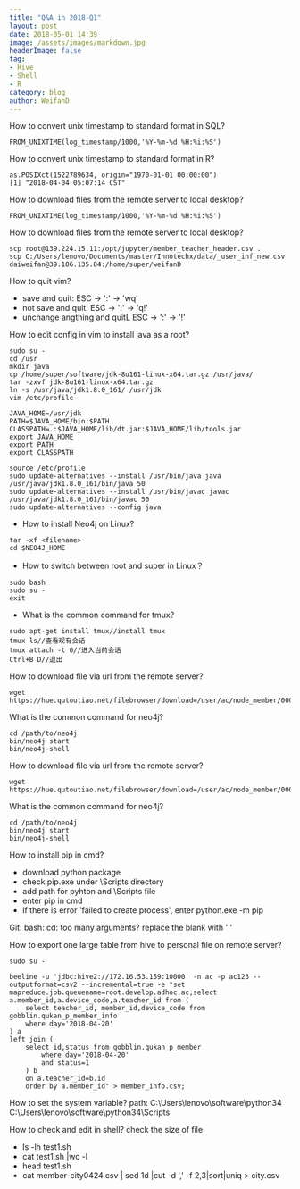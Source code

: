 ```yaml
---
title: "Q&A in 2018-Q1"
layout: post
date: 2018-05-01 14:39
image: /assets/images/markdown.jpg
headerImage: false
tag:
- Hive
- Shell
- R
category: blog
author: WeifanD
---
```


How to convert unix timestamp to standard format in SQL?

```
FROM_UNIXTIME(log_timestamp/1000,'%Y-%m-%d %H:%i:%S')
```

How to convert unix timestamp to standard format in R?

```
as.POSIXct(1522789634, origin="1970-01-01 00:00:00")
[1] "2018-04-04 05:07:14 CST"
```


How to download files from the remote server to local desktop?

```
FROM_UNIXTIME(log_timestamp/1000,'%Y-%m-%d %H:%i:%S')
```


How to download files from the remote server to local desktop?

```
scp root@139.224.15.11:/opt/jupyter/member_teacher_header.csv .
scp C:/Users/lenovo/Documents/master/Innotechx/data/_user_inf_new.csv daiweifan@39.106.135.84:/home/super/weifanD
```

How to quit vim?
- save and quit: ESC -> ':' -> 'wq'
- not save and quit: ESC -> ':' -> 'q!'
- unchange angthing and quitL ESC -> ':' -> '!'


How to edit config in vim to install java as a root?

```
sudo su -
cd /usr
mkdir java
cp /home/super/software/jdk-8u161-linux-x64.tar.gz /usr/java/
tar -zxvf jdk-8u161-linux-x64.tar.gz
ln -s /usr/java/jdk1.8.0_161/ /usr/jdk
vim /etc/profile

JAVA_HOME=/usr/jdk
PATH=$JAVA_HOME/bin:$PATH
CLASSPATH=.:$JAVA_HOME/lib/dt.jar:$JAVA_HOME/lib/tools.jar
export JAVA_HOME
export PATH
export CLASSPATH

source /etc/profile
sudo update-alternatives --install /usr/bin/java java /usr/java/jdk1.8.0_161/bin/java 50  
sudo update-alternatives --install /usr/bin/javac javac /usr/java/jdk1.8.0_161/bin/javac 50  
sudo update-alternatives --config java  
```


- How to install Neo4j on Linux?

```
tar -xf <filename>
cd $NEO4J_HOME
```

- How to switch between root and super in Linux？

```
sudo bash
sudo su -
exit
```


- What is the common command for tmux?

```
sudo apt-get install tmux//install tmux
tmux ls//查看现有会话
tmux attach -t 0//进入当前会话
Ctrl+B D//退出
```


How to download file via url from the remote server?

```
wget https://hue.qutoutiao.net/filebrowser/download=/user/ac/node_member/000008_0
```


What is the common command for neo4j?

```
cd /path/to/neo4j
bin/neo4j start
bin/neo4j-shell
```


How to download file via url from the remote server?

```
wget https://hue.qutoutiao.net/filebrowser/download=/user/ac/node_member/000008_0
```

What is the common command for neo4j?

```
cd /path/to/neo4j
bin/neo4j start
bin/neo4j-shell
```


How to install pip in cmd?
- download python package
- check pip.exe under \Scripts directory
- add path for pyhton and \Scripts file
- enter pip in cmd
- if there is error 'failed to create process', enter python.exe -m pip


Git: bash: cd: too many arguments?
replace the blank with ' '



How to export one large table from hive to personal file on remote server?

```
sudo su -

beeline -u 'jdbc:hive2://172.16.53.159:10000' -n ac -p ac123 --outputformat=csv2 --incremental=true -e "set mapreduce.job.queuename=root.develop.adhoc.ac;select a.member_id,a.device_code,a.teacher_id from (
    select teacher_id, member_id,device_code from gobblin.qukan_p_member_info
    where day='2018-04-20'
) a
left join (
    select id,status from gobblin.qukan_p_member
        where day='2018-04-20'
        and status=1
    ) b
    on a.teacher_id=b.id
    order by a.member_id" > member_info.csv;
```

How to set the system variable?
path: C:\Users\lenovo\software\python34
	  C:\Users\lenovo\software\python34\Scripts


How to check and edit in shell?
check the size of file
- ls -lh test1.sh
- cat test1.sh |wc -l  
- head test1.sh
- cat member-city0424.csv | sed 1d |cut -d ',' -f 2,3|sort|uniq > city.csv
